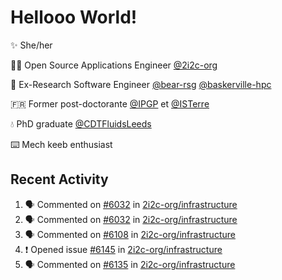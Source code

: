 # Hellooo World!

✨ She/her

👩‍💻 Open Source Applications Engineer [@2i2c-org](https://2i2c.org/)

🐻 Ex-Research Software Engineer [@bear-rsg](https://github.com/bear-rsg) [@baskerville-hpc](https://github.com/baskerville-hpc) 

🇫🇷 Former post-doctorante [@IPGP](https://github.com/IPGP) et [@ISTerre](https://www.isterre.fr/) 

💧 PhD graduate [@CDTFluidsLeeds](https://fluid-dynamics.leeds.ac.uk/) 

⌨️ Mech keeb enthusiast 

## Recent Activity 

<!--START_SECTION:activity-->
1. 🗣 Commented on [#6032](https://github.com/2i2c-org/infrastructure/pull/6032#issuecomment-2922440914) in [2i2c-org/infrastructure](https://github.com/2i2c-org/infrastructure)
2. 🗣 Commented on [#6032](https://github.com/2i2c-org/infrastructure/pull/6032#issuecomment-2922408890) in [2i2c-org/infrastructure](https://github.com/2i2c-org/infrastructure)
3. 🗣 Commented on [#6108](https://github.com/2i2c-org/infrastructure/pull/6108#issuecomment-2921760813) in [2i2c-org/infrastructure](https://github.com/2i2c-org/infrastructure)
4. ❗ Opened issue [#6145](https://github.com/2i2c-org/infrastructure/issues/6145) in [2i2c-org/infrastructure](https://github.com/2i2c-org/infrastructure)
5. 🗣 Commented on [#6135](https://github.com/2i2c-org/infrastructure/pull/6135#issuecomment-2916663157) in [2i2c-org/infrastructure](https://github.com/2i2c-org/infrastructure)
<!--END_SECTION:activity-->
